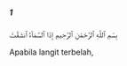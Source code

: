 ##### 1

<span class="ayah">بِسْمِ ٱللَّهِ ٱلرَّحْمَٰنِ ٱلرَّحِيمِ إِذَا ٱلسَّمَآءُ ٱنشَقَّتْ</span>

<span class="ayah_translation">Apabila langit terbelah,</span>
